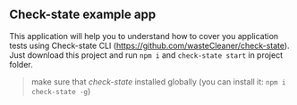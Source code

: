 ## Check-state example app
This application will help you to understand how to cover you application tests using Check-state CLI (https://github.com/wasteCleaner/check-state).
Just download this project and run `npm i` and `check-state start` in project folder.
> make sure that *check-state* installed globally (you can install it: `npm i check-state -g`)